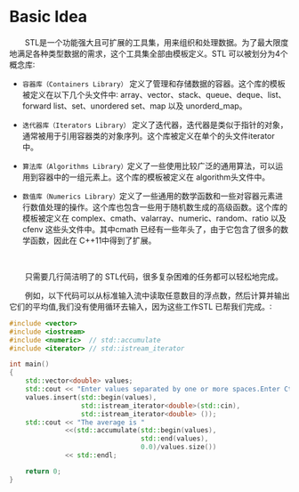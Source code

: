&emsp;
# Basic Idea

&emsp;&emsp;STL是一个功能强大且可扩展的工具集，用来组织和处理数据。为了最大限度地满足各种类型数据的需求，这个工具集全部由模板定义。STL 可以被划分为4个概念库∶

- `容器库（Containers Library）` 定义了管理和存储数据的容器。这个库的模板被定义在以下几个头文件中∶ array、vector、stack、queue、deque、list、forward list、set、unordered set、map 以及 unorderd_map。

- `迭代器库（Iterators Library）` 定义了迭代器，迭代器是类似于指针的对象，通常被用于引用容器类的对象序列。这个库被定义在单个的头文件iterator中。

- `算法库（Algorithms Library）`定义了一些使用比较广泛的通用算法，可以运用到容器中的一组元素上。这个库的模板被定义在 algorithm头文件中。

- `数值库（Numerics Library）`定义了一些通用的数学函数和一些对容器元素进行数值处理的操作。这个库也包含一些用于随机数生成的高级函数。这个库的模板被定义在 complex、cmath、valarray、numeric、random、ratio 以及 cfenv 这些头文件中。其中cmath 已经有一些年头了，由于它包含了很多的数学函数，因此在 C++11中得到了扩展。

&emsp;

&emsp;&emsp;只需要几行简洁明了的 STL代码，很多复杂困难的任务都可以轻松地完成。


&emsp;&emsp;例如，以下代码可以从标准输入流中读取任意数目的浮点数，然后计算并输出它们的平均值,我们没有使用循环去输入，因为这些工作STL 已帮我们完成。∶
```cpp
#include <vector>
#include <iostream>
#include <numeric>  // std::accumulate
#include <iterator> // std::istream_iterator

int main()
{
    std::vector<double> values;
    std::cout << "Enter values separated by one or more spaces.Enter Ctrl+Z to end:\n ";
    values.insert(std::begin(values),
                  std::istream_iterator<double>(std::cin),
                  std::istream_iterator<double> ());
    std::cout << "The average is "
              <<(std::accumulate(std::begin(values),
                                 std::end(values),
                                 0.0)/values.size())
              << std::endl;

    return 0;
}
```


